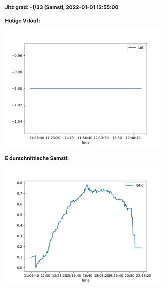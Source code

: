 ### Jitz grad: -1/33 (Samsti, 2022-01-01 12:55:00

### Hütige Vrlouf:
![Graph](Today.png)

### E durschnittleche Samsti:
![Graph](Samsti.png)